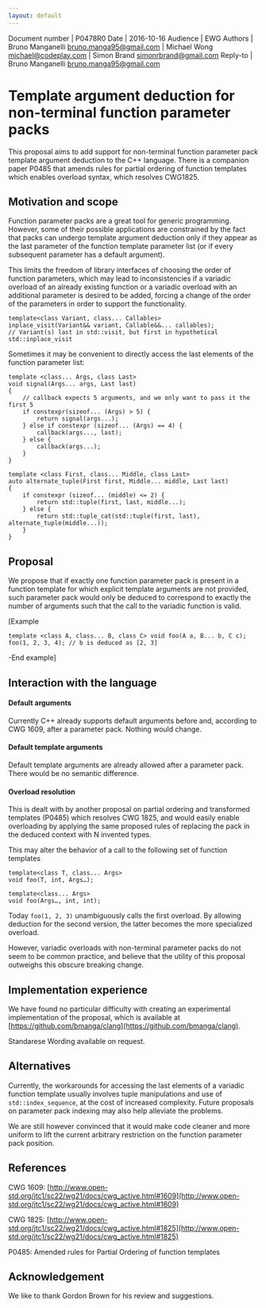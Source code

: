 ```yaml
---
layout: default
---
```


Document number | P0478R0
Date            | 2016-10-16
Audience        | EWG
Authors         | Bruno Manganelli <bruno.manga95@gmail.com>
                | Michael Wong <michael@codeplay.com>
                | Simon Brand <simonrbrand@gmail.com>
Reply-to        | Bruno Manganelli <bruno.manga95@gmail.com>


Template argument deduction for non-terminal function parameter packs
=====================================================================

This proposal aims to add support for non-terminal function parameter pack template argument deduction to the C++ language. There is a companion paper P0485 that amends rules for partial ordering of function templates which enables overload syntax, which resolves CWG1825.

Motivation and scope
--------------------

Function parameter packs are a great tool for generic programming. However, some of their possible applications are constrained by the fact that packs can undergo template argument deduction only if they appear as the last parameter of the function template parameter list (or if every subsequent parameter has a default argument).

This limits the freedom of library interfaces of choosing the order of function parameters, which may lead to inconsistencies if a variadic overload of an already existing function  or a variadic overload with an additional parameter is desired to be added, forcing a change of the order of the parameters in order to support the functionality.

```
template<class Variant, class... Callables>
inplace_visit(Variant&& variant, Callable&&... callables);
// Variant(s) last in std::visit, but first in hypothetical std::inplace_visit
```

Sometimes it may be convenient to directly access the last elements of the function parameter list:

```
template <class... Args, class Last>
void signal(Args... args, Last last)
{
    // callback expects 5 arguments, and we only want to pass it the first 5
    if constexpr(sizeof... (Args) > 5) {
        return signal(args...);
    } else if constexpr (sizeof... (Args) == 4) {
        callback(args..., last);
    } else {
        callback(args...);
    }
}

template <class First, class... Middle, class Last>
auto alternate_tuple(First first, Middle... middle, Last last)
{
    if constexpr (sizeof... (middle) <= 2) {
        return std::tuple(first, last, middle...);
    } else {
        return std::tuple_cat(std::tuple(first, last), alternate_tuple(middle...));
    }
}
```

Proposal
--------

We propose that if exactly one function parameter pack is present in a function template for which explicit template arguments are not provided, such parameter pack would only be deduced to correspond to exactly the number of arguments such that the call to the variadic function is valid.

[Example
```
template <class A, class... B, class C> void foo(A a, B... b, C c);
foo(1, 2, 3, 4); // b is deduced as [2, 3]
```

-End example]

Interaction with the language
-----------------------------

#### Default arguments

Currently C++ already supports default arguments before and, according to CWG 1609, after a parameter pack. Nothing would change.

#### Default template arguments

Default template arguments are already allowed after a parameter pack. There would be no semantic difference.

#### Overload resolution

This is dealt with by another proposal on partial ordering and transformed templates (P0485) which resolves CWG 1825, and would easily enable overloading by applying the same proposed rules of replacing the pack in the deduced context with N invented types.

This may alter the behavior of a call to the following set of function templates

```
template<class T, class... Args>
void foo(T, int, Args…);

template<class... Args>
void foo(Args…, int, int);
```

Today `foo(1, 2, 3)` unambiguously calls the first overload. By allowing deduction for the second version, the latter becomes the more specialized overload.

However, variadic overloads with non-terminal parameter packs do not seem to be common practice, and believe that the utility of this proposal outweighs this obscure breaking change.

Implementation experience
-------------------------

We have found no particular difficulty with creating an experimental implementation of the proposal, which is available at [https://github.com/bmanga/clang](https://github.com/bmanga/clang).

Standarese Wording available on request.

Alternatives
------------
Currently, the workarounds for accessing the last elements of a variadic function template usually involves tuple manipulations and use of `std::index_sequence`, at the cost of increased complexity.
Future proposals on parameter pack indexing may also help alleviate the problems.

We are still however convinced that it would make code cleaner and more uniform to lift the current arbitrary restriction on the function parameter pack position.

References
----------

CWG 1609: [http://www.open-std.org/jtc1/sc22/wg21/docs/cwg_active.html#1609](http://www.open-std.org/jtc1/sc22/wg21/docs/cwg_active.html#1609)

CWG 1825: [http://www.open-std.org/jtc1/sc22/wg21/docs/cwg_active.html#1825](http://www.open-std.org/jtc1/sc22/wg21/docs/cwg_active.html#1825)

P0485: Amended rules for Partial Ordering of function templates

Acknowledgement
---------------

We like to thank Gordon Brown for his review and suggestions.
